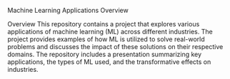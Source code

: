 Machine Learning Applications Overview

Overview
This repository contains a project that explores various applications of machine learning (ML) across different industries. 
The project provides examples of how ML is utilized to solve real-world problems and discusses the impact of these solutions on their respective domains.
The repository includes a presentation summarizing key applications, the types of ML used, and the transformative effects on industries.
